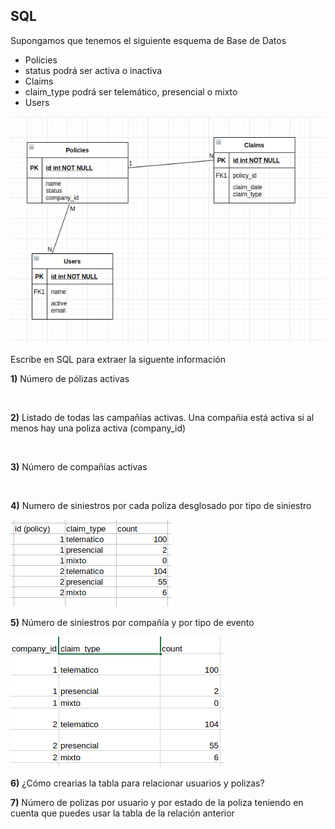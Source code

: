 ## SQL

Supongamos que tenemos el siguiente esquema de Base de Datos

* Policies
* status podrá ser activa o inactiva
* Claims
* claim_type podrá ser telemático, presencial o mixto
* Users

<img src="E-R test.png" />

Escribe en SQL para extraer la siguente información

**1)** Número de pólizas activas

<br/>


**2)** Listado de todas las campañías activas. Una compañia está activa si al menos hay una poliza activa (company_id)

<br/>

**3)** Número de compañías activas

<br/>

**4)** Numero de siniestros por cada poliza desglosado por tipo de siniestro

<img src="Q4.png" />

<br/>

**5)** Número de siniestros por compañía y por tipo de evento

<img src="Q5.png" />

<br/>

**6)** ¿Cómo crearias la tabla para relacionar usuarios y polizas?

**7)** Número de polizas por usuario y por estado de la poliza teniendo en cuenta que puedes usar la tabla de la relación anterior
